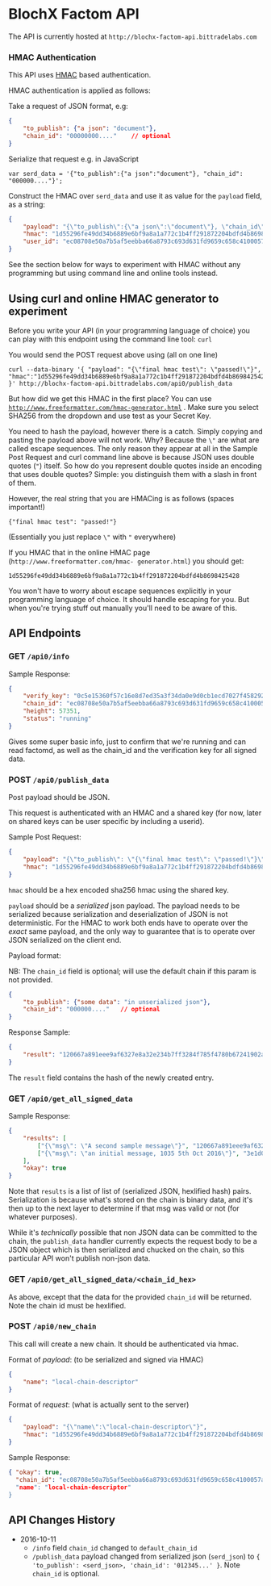 # BlochX Factom API

The API is currently hosted at `http://blochx-factom-api.bittradelabs.com`

### HMAC Authentication

This API uses [HMAC](https://en.wikipedia.org/wiki/Hash-based_message_authentication_code)
based authentication.

HMAC authentication is applied as follows:

Take a request of JSON format, e.g:

```json
{
    "to_publish": {"a json": "document"},
    "chain_id": "00000000...."    // optional
}
```

Serialize that request e.g. in JavaScript

`var serd_data = '{"to_publish":{"a json":"document"}, "chain_id": "000000...."}';`

Construct the HMAC over `serd_data` and use it as value for the `payload` field, as a string:

```json
{
    "payload": "{\"to_publish\":{\"a json\":\"document\"}, \"chain_id\": \"000000....\"}",
    "hmac": "1d55296fe49dd34b6889e6bf9a8a1a772c1b4ff291872204bdfd4b8698425428",
    "user_id": "ec08708e50a7b5af5eebba66a8793c693d631fd9659c658c4100057ae8151268"  // optional, not currently used
}
```

See the section below for ways to experiment with HMAC without any programming
but using command line and online tools instead.

## Using curl and online HMAC generator to experiment

Before you write your API (in your programming language of choice) you can play with
this endpoint using the command line tool: `curl`

You would send the POST request above using (all on one line)

    curl --data-binary '{ "payload": "{\"final hmac test\": \"passed!\"}",     "hmac":"1d55296fe49dd34b6889e6bf9a8a1a772c1b4ff291872204bdfd4b8698425428" }' http://blochx-factom-api.bittradelabs.com/api0/publish_data

But how did we get this HMAC in the first place? You can use [`http://www.freeformatter.com/hmac-generator.html`](http://www.freeformatter.com/hmac-generator.html) . Make sure you select SHA256 from the dropdown and use test as your Secret Key.

You need to hash the payload, however there is a catch. Simply copying and
pasting the payload above will not work. Why? Because the `\"` are what are
called escape sequences. The only reason they appear at all in the Sample Post
Request and curl command line above is because JSON uses double quotes (`"`)
itself. So how do you represent double quotes inside an encoding that uses
double quotes? Simple: you distinguish them with a slash in front of them.

However, the real string that you are HMACing is as follows (spaces important!)

    {"final hmac test": "passed!"}

(Essentially you just replace `\"` with `"` everywhere)

If you HMAC that in the online HMAC page (`http://www.freeformatter.com/hmac-
generator.html`) you should get:

    1d55296fe49dd34b6889e6bf9a8a1a772c1b4ff291872204bdfd4b8698425428

You won't have to worry about escape sequences explicitly in your programming
language of choice. It should handle escaping for you. But when you're trying
stuff out manually you'll need to be aware of this.

## API Endpoints

### GET `/api0/info`

Sample Response:

```json
{
    "verify_key": "0c5e15360f57c16e8d7ed35a3f34da0e9d0cb1ecd7027f458292b096eac41aab",
    "chain_id": "ec08708e50a7b5af5eebba66a8793c693d631fd9659c658c4100057ae8151268",
    "height": 57351,
    "status": "running"
}
```

Gives some super basic info, just to confirm that we're running and can read factomd, as well as the chain_id and the verification key for all signed data.

### POST `/api0/publish_data`

Post payload should be JSON.

This request is authenticated with an HMAC and a shared key (for now, later on shared keys can be user specific by including a userid).

Sample Post Request:

```json
{
    "payload": "{\"to_publish\": \"{\"final hmac test\": \"passed!\"}\"}",
    "hmac": "1d55296fe49dd34b6889e6bf9a8a1a772c1b4ff291872204bdfd4b8698425428"
}
```

`hmac` should be a hex encoded sha256 hmac using the shared key.

`payload` should be a _serialized_ json payload. The payload needs to be serialized because serialization and deserialization of JSON is not deterministic.
For the HMAC to work both ends have to operate over the _exact_ same payload, and the only way to guarantee that is to operate over JSON serialized on the client end.

Payload format:

NB: The `chain_id` field is optional; will use the default chain if this param is not provided.

```json
{
    "to_publish": {"some data": "in unserialized json"},
    "chain_id": "000000...."   // optional
}
```


Response Sample:

```json
{
    "result": "120667a891eee9af6327e8a32e234b7ff3284f785f4780b67241902ab646f2f8"
}
```

The `result` field contains the hash of the newly created entry.

### GET `/api0/get_all_signed_data`

Sample Response:

```json
{
    "results": [
        ["{\"msg\": \"A second sample message\"}", "120667a891eee9af6327e8a32e234b7ff3284f785f4780b67241902ab646f2f8"],
        ["{\"msg\": \"an initial message, 1035 5th Oct 2016\"}", "3e1d01618cb59afd98109110d120763e93251ce162f736f243325d3543f52271"]
    ],
    "okay": true
}
```

Note that `results` is a list of list of (serialized JSON, hexlified hash) pairs. Serialization is because what's stored on the chain is binary data, and it's then up to the next layer to determine if that msg was valid or not (for whatever purposes).

While it's _technically_ possible that non JSON data can be committed to the chain, the `publish_data` handler currently expects the request body to be a JSON object which is then serialized and chucked on the chain, so this particular API won't publish non-json data.

### GET `/api0/get_all_signed_data/<chain_id_hex>`

As above, except that the data for the provided `chain_id` will be returned. Note the chain id must be hexlified.

### POST `/api0/new_chain`

This call will create a new chain. It should be authenticated via hmac.

Format of _payload_: (to be serialized and signed via HMAC)

```json
{
    "name": "local-chain-descriptor"
}
```

Format of _request_: (what is actually sent to the server)

```json
{
    "payload": "{\"name\":\"local-chain-descriptor\"}",
    "hmac": "1d55296fe49dd34b6889e6bf9a8a1a772c1b4ff291872204bdfd4b8698425428"
}
```

Sample Response:

```json
{ "okay": true,
  "chain_id": "ec08708e50a7b5af5eebba66a8793c693d631fd9659c658c4100057ae8151268,
  "name": "local-chain-descriptor"
}
```


## API Changes History

* 2016-10-11
  * `/info` field `chain_id` changed to `default_chain_id`
  * `/publish_data` payload changed from serialized json (`serd_json`) to `{ 'to_publish': <serd_json>, 'chain_id': '012345...' }`. Note `chain_id` is optional.